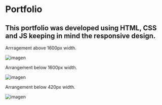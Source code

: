 # Portfolio

## This portfolio was developed using HTML, CSS and JS keeping in mind the responsive design.

Arrragement above 1600px width.

![imagen](https://github.com/AlfonsoConejo/Portfolio/assets/49042515/2e415dd2-814b-442e-aeab-e5594dd59a02)

Arrangement below 1600px width.

![imagen](https://github.com/AlfonsoConejo/Portfolio/assets/49042515/fc7b9b50-3214-4a38-a572-8b9283ccc703)

Arrangement below 420px width.

![imagen](https://github.com/AlfonsoConejo/Portfolio/assets/49042515/b3f6c28e-1f57-4c25-aecc-a8df8767e7c0)

